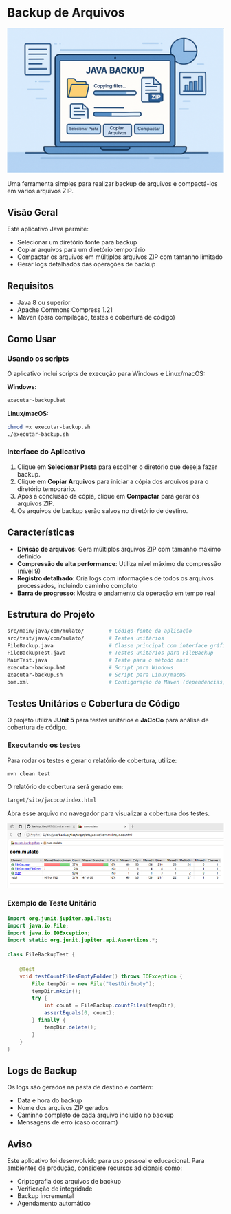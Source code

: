 # Backup de Arquivos

![Exemplo de interface do Java Backup](img/backup_files.png)

Uma ferramenta simples para realizar backup de arquivos e compactá-los em vários arquivos ZIP.

## Visão Geral

Este aplicativo Java permite:

- Selecionar um diretório fonte para backup
- Copiar arquivos para um diretório temporário
- Compactar os arquivos em múltiplos arquivos ZIP com tamanho limitado
- Gerar logs detalhados das operações de backup

## Requisitos

- Java 8 ou superior
- Apache Commons Compress 1.21
- Maven (para compilação, testes e cobertura de código)

## Como Usar

### Usando os scripts

O aplicativo inclui scripts de execução para Windows e Linux/macOS:

**Windows:**

```bash
executar-backup.bat
```

**Linux/macOS:**

```bash
chmod +x executar-backup.sh
./executar-backup.sh
```

### Interface do Aplicativo

1. Clique em **Selecionar Pasta** para escolher o diretório que deseja fazer backup.
2. Clique em **Copiar Arquivos** para iniciar a cópia dos arquivos para o diretório temporário.
3. Após a conclusão da cópia, clique em **Compactar** para gerar os arquivos ZIP.
4. Os arquivos de backup serão salvos no diretório de destino.

## Características

- **Divisão de arquivos**: Gera múltiplos arquivos ZIP com tamanho máximo definido
- **Compressão de alta performance**: Utiliza nível máximo de compressão (nível 9)
- **Registro detalhado**: Cria logs com informações de todos os arquivos processados, incluindo caminho completo
- **Barra de progresso**: Mostra o andamento da operação em tempo real

## Estrutura do Projeto

```bash
src/main/java/com/mulato/        # Código-fonte da aplicação
src/test/java/com/mulato/        # Testes unitários
FileBackup.java                  # Classe principal com interface gráfica e lógica de backup
FileBackupTest.java              # Testes unitários para FileBackup
MainTest.java                    # Teste para o método main
executar-backup.bat              # Script para Windows
executar-backup.sh               # Script para Linux/macOS
pom.xml                          # Configuração do Maven (dependências, plugins, cobertura)
```

## Testes Unitários e Cobertura de Código

O projeto utiliza **JUnit 5** para testes unitários e **JaCoCo** para análise de cobertura de código.

### Executando os testes

Para rodar os testes e gerar o relatório de cobertura, utilize:

```bash
mvn clean test
```

O relatório de cobertura será gerado em:

```bash
target/site/jacoco/index.html
```

Abra esse arquivo no navegador para visualizar a cobertura dos testes.

![Exemplo de relatório JaCoCo](img/jacoco_site.png)

### Exemplo de Teste Unitário

```java
import org.junit.jupiter.api.Test;
import java.io.File;
import java.io.IOException;
import static org.junit.jupiter.api.Assertions.*;

class FileBackupTest {

    @Test
    void testCountFilesEmptyFolder() throws IOException {
        File tempDir = new File("testDirEmpty");
        tempDir.mkdir();
        try {
            int count = FileBackup.countFiles(tempDir);
            assertEquals(0, count);
        } finally {
            tempDir.delete();
        }
    }
}
```

## Logs de Backup

Os logs são gerados na pasta de destino e contêm:

- Data e hora do backup
- Nome dos arquivos ZIP gerados
- Caminho completo de cada arquivo incluído no backup
- Mensagens de erro (caso ocorram)

## Aviso

Este aplicativo foi desenvolvido para uso pessoal e educacional. Para ambientes de produção, considere recursos adicionais como:

- Criptografia dos arquivos de backup
- Verificação de integridade
- Backup incremental
- Agendamento automático